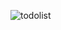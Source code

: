 ![todolist](https://user-images.githubusercontent.com/27843359/122963539-bf028f00-d35c-11eb-88c8-4f5e743b5ead.jpg)
